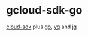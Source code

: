 # gcloud-sdk-go
[cloud-sdk](https://github.com/GoogleCloudPlatform/cloud-sdk-docker) plus [go](https://golang.org/), [yq](https://mikefarah.github.io/yq/) and [jq](https://stedolan.github.io/jq/)
